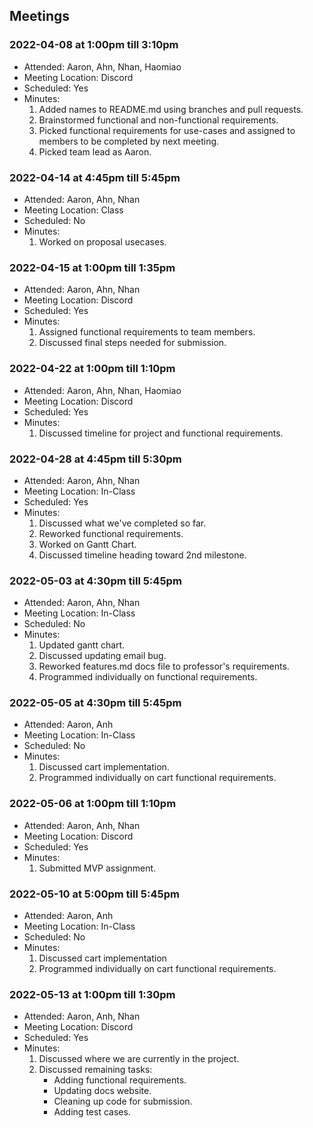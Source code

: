 ## Meetings

### 2022-04-08 at 1:00pm till 3:10pm
- Attended: Aaron, Ahn, Nhan, Haomiao
- Meeting Location: Discord
- Scheduled: Yes
- Minutes:
  1. Added names to README.md using branches and pull requests.
  2. Brainstormed functional and non-functional requirements.
  3. Picked functional requirements for use-cases and assigned to members to be completed by next meeting.
  4. Picked team lead as Aaron.

### 2022-04-14 at 4:45pm till 5:45pm
- Attended: Aaron, Ahn, Nhan
- Meeting Location: Class
- Scheduled: No
- Minutes:
  1. Worked on proposal usecases.

### 2022-04-15 at 1:00pm till 1:35pm
- Attended: Aaron, Ahn, Nhan
- Meeting Location: Discord
- Scheduled: Yes
- Minutes:
  1. Assigned functional requirements to team members.
  2. Discussed final steps needed for submission.

### 2022-04-22 at 1:00pm till 1:10pm
- Attended: Aaron, Ahn, Nhan, Haomiao
- Meeting Location: Discord
- Scheduled: Yes
- Minutes:
  1. Discussed timeline for project and functional requirements.

### 2022-04-28 at 4:45pm till 5:30pm
- Attended: Aaron, Ahn, Nhan
- Meeting Location: In-Class
- Scheduled: Yes
- Minutes:
  1. Discussed what we've completed so far.
  2. Reworked functional requirements.
  3. Worked on Gantt Chart.
  4. Discussed timeline heading toward 2nd milestone.

### 2022-05-03 at 4:30pm till 5:45pm
- Attended: Aaron, Ahn, Nhan
- Meeting Location: In-Class
- Scheduled: No
- Minutes:
  1. Updated gantt chart.
  2. Discussed updating email bug.
  3. Reworked features.md docs file to professor's requirements.
  4. Programmed individually on functional requirements.

### 2022-05-05 at 4:30pm till 5:45pm
- Attended: Aaron, Anh
- Meeting Location: In-Class
- Scheduled: No
- Minutes:
  1. Discussed cart implementation.
  2. Programmed individually on cart functional requirements.

### 2022-05-06 at 1:00pm till 1:10pm
- Attended: Aaron, Anh, Nhan
- Meeting Location: Discord
- Scheduled: Yes
- Minutes:
  1. Submitted MVP assignment.

### 2022-05-10 at 5:00pm till 5:45pm
- Attended: Aaron, Anh
- Meeting Location: In-Class
- Scheduled: No
- Minutes:
  1. Discussed cart implementation
  2. Programmed individually on cart functional requirements.

### 2022-05-13 at 1:00pm till 1:30pm
- Attended: Aaron, Anh, Nhan
- Meeting Location: Discord
- Scheduled: Yes
- Minutes:
  1. Discussed where we are currently in the project.
  2. Discussed remaining tasks:
      - Adding functional requirements.
      - Updating docs website.
      - Cleaning up code for submission.
      - Adding test cases.
